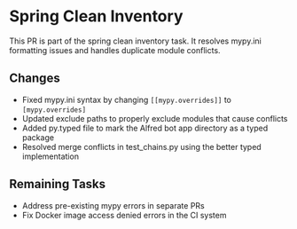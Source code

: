 # Spring Clean Inventory

This PR is part of the spring clean inventory task. It resolves mypy.ini formatting issues and handles duplicate module conflicts.

## Changes

- Fixed mypy.ini syntax by changing `[[mypy.overrides]]` to `[mypy.overrides]`
- Updated exclude paths to properly exclude modules that cause conflicts
- Added py.typed file to mark the Alfred bot app directory as a typed package
- Resolved merge conflicts in test_chains.py using the better typed implementation

## Remaining Tasks

- Address pre-existing mypy errors in separate PRs
- Fix Docker image access denied errors in the CI system
